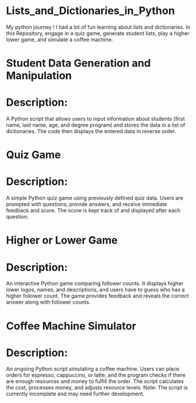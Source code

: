 # Lists_and_Dictionaries_in_Python
My python journey ! I had a lot of fun learning about lists and dictionaries. In this Repository, engage in a quiz game, generate student lists, play a higher lower game, and simulate a coffee machine. 
# Student Data Generation and Manipulation

# Description:
A Python script that allows users to input information about students (first name, last name, age, and degree program) and stores the data in a list of dictionaries. The code then displays the entered data in reverse order.

# Quiz Game

# Description: 
A simple Python quiz game using previously defined quiz data. Users are prompted with questions, provide answers, and receive immediate feedback and score. The score is kept track of and displayed after each question.

# Higher or Lower Game

# Description: 
An interactive Python game comparing follower counts. It displays higher lower logos, names, and descriptions, and users have to guess who has a higher follower count. The game provides feedback and reveals the correct answer along with follower counts.

# Coffee Machine Simulator 

# Description: 
An ongoing Python script simulating a coffee machine. Users can place orders for espresso, cappuccino, or latte, and the program checks if there are enough resources and money to fulfill the order. The script calculates the cost, processes money, and adjusts resource levels. Note: The script is currently incomplete and may need further development.

